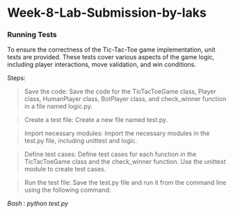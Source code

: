 # Week-8-Lab-Submission-by-laks

<H3> Running Tests </H3>

To ensure the correctness of the Tic-Tac-Toe game implementation, unit tests are provided. These tests cover various aspects of the game logic, including player interactions, move validation, and win conditions.

Steps:

>Save the code: Save the code for the TicTacToeGame class, Player class, HumanPlayer class, BotPlayer class, and check_winner function in a file named logic.py.

>Create a test file: Create a new file named test.py.

>Import necessary modules: Import the necessary modules in the test.py file, including unittest and logic.

>Define test cases: Define test cases for each function in the TicTacToeGame class and the check_winner function. Use the unittest module to create test cases.

>Run the test file: Save the test.py file and run it from the command line using the following command:

*Bash : python test.py*
